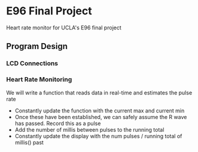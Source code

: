 # E96 Final Project
 Heart rate monitor for UCLA's E96 final project

 ## Program Design

 ### LCD Connections

 ### Heart Rate Monitoring
 We will write a function that reads data in real-time and estimates the pulse rate
 - Constantly update the function with the current max and current min
 - Once these have been established, we can safely assume the R wave has passed. Record this as a pulse
 - Add the number of millis between pulses to the running total
 - Constantly update the display with the num pulses / running total of millis() past

